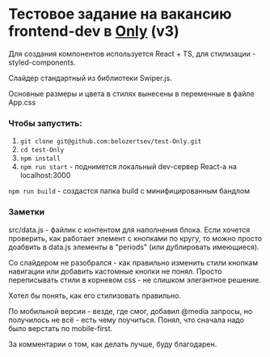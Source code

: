 # Тестовое задание на вакансию frontend-dev в [Only](https://only.digital/) (v3)
Для создания компонентов используется React + TS, для стилизации - styled-components.

Слайдер стандартный из библиотеки Swiper.js.

Основные размеры и цвета в стилях вынесены в переменные в файле App.css

### Чтобы запустить:
1. `git clone git@github.com:belozertsev/test-Only.git`
2. `cd test-Only`
3. `npm install`
4. `npm run start` - поднимется локальный dev-сервер React-а на localhost:3000

`npm run build` - создастся папка build с минифицированным бандлом

### Заметки
src/data.js - файлик с контентом для наполнения блока. Если хочется проверить, как работает элемент с кнопками по кругу, то можно просто доабвить в data.js элементы в "periods" (или дублировать имеющиеся).

Со слайдером не разобрался - как правильно изменить стили кнопкам навигации или добавить кастомные кнопки не понял.
Просто переписывать стили в корневом css - не слишком элегантное решение.

Хотел бы понять, как его стилизовать правильно.

По мобильной версии - везде, где смог, добавил @media запросы, но получилось не всё - есть чему поучиться. Понял, что сначала надо было верстать по mobile-first.

За комментарии о том, как делать лучше, буду благодарен.